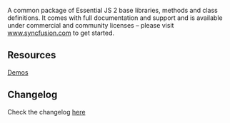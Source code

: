 A common package of Essential JS 2 base libraries, methods and class definitions. It comes with full documentation and support and is available under commercial and community licenses – please visit www.syncfusion.com to get started.  

## Resources
[Demos](http://ej2.syncfusion.com/demos/) 

## Changelog

Check the changelog [here](https://github.com/syncfusion/ej2-base/blob/master/CHANGELOG.md)